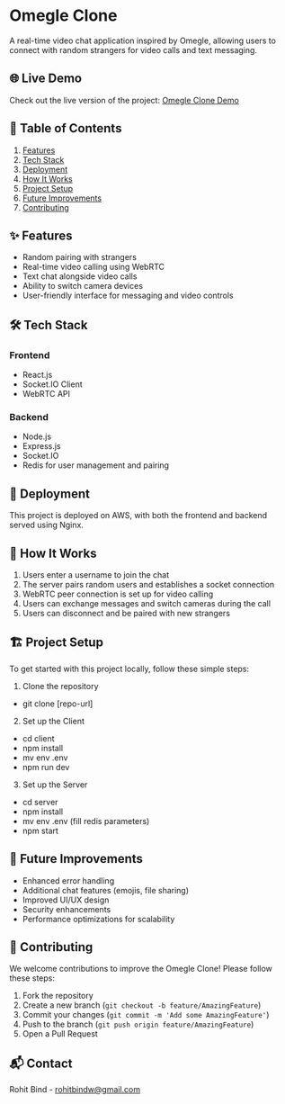 # Omegle Clone

A real-time video chat application inspired by Omegle, allowing users to connect with random strangers for video calls and text messaging.

## 🌐 Live Demo

Check out the live version of the project: [Omegle Clone Demo](http://omegel-clone.devrohit.tech/)

## 📑 Table of Contents
1. [Features](#-features)
2. [Tech Stack](#️-tech-stack)
3. [Deployment](#-deployment)
4. [How It Works](#-how-it-works)
5. [Project Setup](#️-project-setup)
6. [Future Improvements](#-future-improvements)
7. [Contributing](#-contributing)

## ✨ Features

- Random pairing with strangers
- Real-time video calling using WebRTC
- Text chat alongside video calls
- Ability to switch camera devices
- User-friendly interface for messaging and video controls

## 🛠️ Tech Stack

### Frontend
- React.js
- Socket.IO Client
- WebRTC API

### Backend
- Node.js
- Express.js
- Socket.IO
- Redis for user management and pairing

## 🚀 Deployment

This project is deployed on AWS, with both the frontend and backend served using Nginx.

## 🚀 How It Works

1. Users enter a username to join the chat
2. The server pairs random users and establishes a socket connection
3. WebRTC peer connection is set up for video calling
4. Users can exchange messages and switch cameras during the call
5. Users can disconnect and be paired with new strangers

## 🏗️ Project Setup

To get started with this project locally, follow these simple steps:

1. Clone the repository
 - git clone [repo-url]
2. Set up the Client
 - cd client
 - npm install
 - mv env .env
 - npm run dev
3. Set up the Server
 - cd server
 - npm install
 - mv env .env (fill redis parameters)
 - npm start

 ## 🌟 Future Improvements

- Enhanced error handling
- Additional chat features (emojis, file sharing)
- Improved UI/UX design
- Security enhancements
- Performance optimizations for scalability

## 🤝 Contributing

We welcome contributions to improve the Omegle Clone! Please follow these steps:

1. Fork the repository
2. Create a new branch (`git checkout -b feature/AmazingFeature`)
3. Commit your changes (`git commit -m 'Add some AmazingFeature'`)
4. Push to the branch (`git push origin feature/AmazingFeature`)
5. Open a Pull Request

## 📬 Contact

Rohit Bind - [rohitbindw@gmail.com](mailto:rohitbindw@gmail.com)
